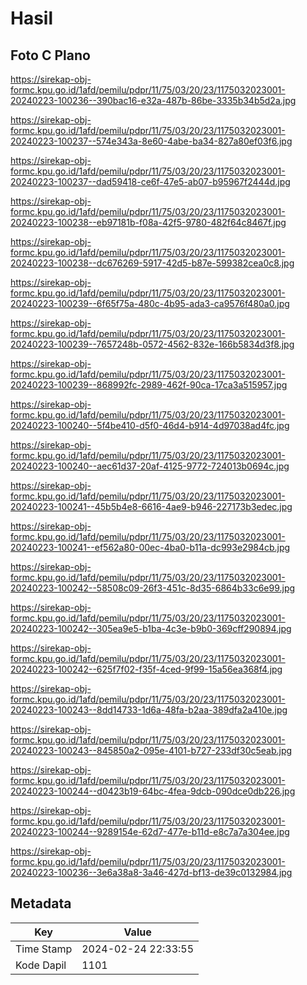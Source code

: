 # Hasil

## Foto C Plano

https://sirekap-obj-formc.kpu.go.id/1afd/pemilu/pdpr/11/75/03/20/23/1175032023001-20240223-100236--390bac16-e32a-487b-86be-3335b34b5d2a.jpg

https://sirekap-obj-formc.kpu.go.id/1afd/pemilu/pdpr/11/75/03/20/23/1175032023001-20240223-100237--574e343a-8e60-4abe-ba34-827a80ef03f6.jpg

https://sirekap-obj-formc.kpu.go.id/1afd/pemilu/pdpr/11/75/03/20/23/1175032023001-20240223-100237--dad59418-ce6f-47e5-ab07-b95967f2444d.jpg

https://sirekap-obj-formc.kpu.go.id/1afd/pemilu/pdpr/11/75/03/20/23/1175032023001-20240223-100238--eb97181b-f08a-42f5-9780-482f64c8467f.jpg

https://sirekap-obj-formc.kpu.go.id/1afd/pemilu/pdpr/11/75/03/20/23/1175032023001-20240223-100238--dc676269-5917-42d5-b87e-599382cea0c8.jpg

https://sirekap-obj-formc.kpu.go.id/1afd/pemilu/pdpr/11/75/03/20/23/1175032023001-20240223-100239--6f65f75a-480c-4b95-ada3-ca9576f480a0.jpg

https://sirekap-obj-formc.kpu.go.id/1afd/pemilu/pdpr/11/75/03/20/23/1175032023001-20240223-100239--7657248b-0572-4562-832e-166b5834d3f8.jpg

https://sirekap-obj-formc.kpu.go.id/1afd/pemilu/pdpr/11/75/03/20/23/1175032023001-20240223-100239--868992fc-2989-462f-90ca-17ca3a515957.jpg

https://sirekap-obj-formc.kpu.go.id/1afd/pemilu/pdpr/11/75/03/20/23/1175032023001-20240223-100240--5f4be410-d5f0-46d4-b914-4d97038ad4fc.jpg

https://sirekap-obj-formc.kpu.go.id/1afd/pemilu/pdpr/11/75/03/20/23/1175032023001-20240223-100240--aec61d37-20af-4125-9772-724013b0694c.jpg

https://sirekap-obj-formc.kpu.go.id/1afd/pemilu/pdpr/11/75/03/20/23/1175032023001-20240223-100241--45b5b4e8-6616-4ae9-b946-227173b3edec.jpg

https://sirekap-obj-formc.kpu.go.id/1afd/pemilu/pdpr/11/75/03/20/23/1175032023001-20240223-100241--ef562a80-00ec-4ba0-b11a-dc993e2984cb.jpg

https://sirekap-obj-formc.kpu.go.id/1afd/pemilu/pdpr/11/75/03/20/23/1175032023001-20240223-100242--58508c09-26f3-451c-8d35-6864b33c6e99.jpg

https://sirekap-obj-formc.kpu.go.id/1afd/pemilu/pdpr/11/75/03/20/23/1175032023001-20240223-100242--305ea9e5-b1ba-4c3e-b9b0-369cff290894.jpg

https://sirekap-obj-formc.kpu.go.id/1afd/pemilu/pdpr/11/75/03/20/23/1175032023001-20240223-100242--625f7f02-f35f-4ced-9f99-15a56ea368f4.jpg

https://sirekap-obj-formc.kpu.go.id/1afd/pemilu/pdpr/11/75/03/20/23/1175032023001-20240223-100243--8dd14733-1d6a-48fa-b2aa-389dfa2a410e.jpg

https://sirekap-obj-formc.kpu.go.id/1afd/pemilu/pdpr/11/75/03/20/23/1175032023001-20240223-100243--845850a2-095e-4101-b727-233df30c5eab.jpg

https://sirekap-obj-formc.kpu.go.id/1afd/pemilu/pdpr/11/75/03/20/23/1175032023001-20240223-100244--d0423b19-64bc-4fea-9dcb-090dce0db226.jpg

https://sirekap-obj-formc.kpu.go.id/1afd/pemilu/pdpr/11/75/03/20/23/1175032023001-20240223-100244--9289154e-62d7-477e-b11d-e8c7a7a304ee.jpg

https://sirekap-obj-formc.kpu.go.id/1afd/pemilu/pdpr/11/75/03/20/23/1175032023001-20240223-100236--3e6a38a8-3a46-427d-bf13-de39c0132984.jpg


## Metadata

| Key        | Value               |
| ---------- | ------------------- |
| Time Stamp | 2024-02-24 22:33:55 |
| Kode Dapil | 1101                |




